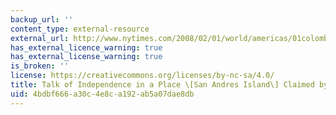 ```yaml
---
backup_url: ''
content_type: external-resource
external_url: http://www.nytimes.com/2008/02/01/world/americas/01colombia.html
has_external_licence_warning: true
has_external_license_warning: true
is_broken: ''
license: https://creativecommons.org/licenses/by-nc-sa/4.0/
title: Talk of Independence in a Place \[San Andres Island\] Claimed by 2 Nations
uid: 4bdbf666-a30c-4e8c-a192-ab5a07dae8db
---
```


